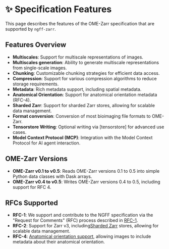 # ✨ Specification Features

This page describes the features of the OME-Zarr specification that are
supported by `ngff-zarr`.

## Features Overview

- **Multiscales**: Support for multiscale representations of images.
- **Multiscales generation**: Ability to generate multiscale representations
  from single-scale images.
- **Chunking**: Customizable chunking strategies for efficient data access.
- **Compression**: Support for various compression algorithms to reduce storage
  requirements.
- **Metadata**: Rich metadata support, including spatial metadata.
- **Anatomical Orientation**: Support for anatomical orientation metadata
  (RFC-4).
- **Sharded Zarr**: Support for sharded Zarr stores, allowing for scalable data
  management.
- **Format conversion**: Conversion of most bioimaging file formats to OME-Zarr.
- **Tensorstore Writing**: Optional writing via [tensorstore] for advanced use
  cases.
- **Model Context Protocol (MCP)**: Integration with the Model Context Protocol
  for AI agent interaction.

## OME-Zarr Versions

- **OME-Zarr v0.1 to v0.5**: Reads OME-Zarr versions 0.1 to 0.5 into simple
  Python data classes with Dask arrays.
- **OME-Zarr v0.4 to v0.5**: Writes OME-Zarr versions 0.4 to 0.5, including
  support for RFC 4.

## RFCs Supported

- **RFC-1**: We support and contribute to the NGFF specification via the
  "Request for Comments" (RFC) process described in
  [RFC-1](https://ngff.openmicroscopy.org/rfc/1/index.html).
- **RFC-2**: Support for Zarr v3,
  including[Sharded Zarr](https://zarr.dev/zeps/accepted/ZEP0002.html) stores,
  allowing for scalable data management.
- **RFC-4**: [Anatomical orientation support](./rfc4.md), allowing images to
  include metadata about their anatomical orientation.
